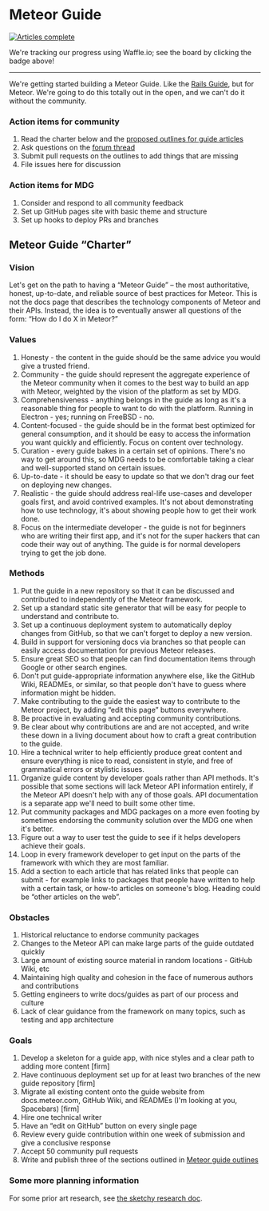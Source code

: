 # Meteor Guide

[![Articles complete](https://badge.waffle.io/meteor/guide.svg?label=ready&title=Articles%20Complete)](https://waffle.io/meteor/guide?label=article)

We're tracking our progress using Waffle.io; see the board by clicking the badge above!

---------

We're getting started building a Meteor Guide. Like the [Rails Guide](http://guides.rubyonrails.org/), but for Meteor. We're going to do this totally out in the open, and we can't do it without the community.

### Action items for community

1. Read the charter below and the [proposed outlines for guide articles](outlines.md)
2. Ask questions on the [forum thread](https://forums.meteor.com/t/new-mdg-project-the-meteor-guide/10873)
2. Submit pull requests on the outlines to add things that are missing
3. File issues here for discussion

### Action items for MDG

1. Consider and respond to all community feedback
2. Set up GitHub pages site with basic theme and structure
2. Set up hooks to deploy PRs and branches

## Meteor Guide “Charter”

### **Vision**

Let's get on the path to having a “Meteor Guide” – the most authoritative, honest, up-to-date, and reliable source of best practices for Meteor. This is not the docs page that describes the technology components of Meteor and their APIs. Instead, the idea is to eventually answer all questions of the form: “How do I do X in Meteor?”

### **Values**

1. Honesty - the content in the guide should be the same advice you would give a trusted friend.
2. Community - the guide should represent the aggregate experience of the Meteor community when it comes to the best way to build an app with Meteor, weighted by the vision of the platform as set by MDG.
3. Comprehensiveness - anything belongs in the guide as long as it's a reasonable thing for people to want to do with the platform. Running in Electron - yes; running on FreeBSD - no.
4. Content-focused - the guide should be in the format best optimized for general consumption, and it should be easy to access the information you want quickly and efficiently. Focus on content over technology.
5. Curation - every guide bakes in a certain set of opinions. There's no way to get around this, so MDG needs to be comfortable taking a clear and well-supported stand on certain issues.
6. Up-to-date - it should be easy to update so that we don't drag our feet on deploying new changes.
7. Realistic - the guide should address real-life use-cases and developer goals first, and avoid contrived examples. It's not about demonstrating how to use technology, it's about showing people how to get their work done.
8. Focus on the intermediate developer - the guide is not for beginners who are writing their first app, and it's not for the super hackers that can code their way out of anything. The guide is for normal developers trying to get the job done.

### **Methods**

1. Put the guide in a new repository so that it can be discussed and contributed to independently of the Meteor framework.
2. Set up a standard static site generator that will be easy for people to understand and contribute to.
3. Set up a continuous deployment system to automatically deploy changes from GitHub, so that we can't forget to deploy a new version.
4. Build in support for versioning docs via branches so that people can easily access documentation for previous Meteor releases.
5. Ensure great SEO so that people can find documentation items through Google or other search engines.
6. Don't put guide-appropriate information anywhere else, like the GitHub Wiki, READMEs, or similar, so that people don't have to guess where information might be hidden.
7. Make contributing to the guide the easiest way to contribute to the Meteor project, by adding “edit this page” buttons everywhere.
8. Be proactive in evaluating and accepting community contributions.
9. Be clear about why contributions are and are not accepted, and write these down in a living document about how to craft a great contribution to the guide.
10. Hire a technical writer to help efficiently produce great content and ensure everything is nice to read, consistent in style, and free of grammatical errors or stylistic issues.
11. Organize guide content by developer goals rather than API methods. It's possible that some sections will lack Meteor API information entirely, if the Meteor API doesn't help with any of those goals. API documentation is a separate app we'll need to built some other time.
12. Put community packages and MDG packages on a more even footing by sometimes endorsing the community solution over the MDG one when it's better.
13. Figure out a way to user test the guide to see if it helps developers achieve their goals.
14. Loop in every framework developer to get input on the parts of the framework with which they are most familiar.
15. Add a section to each article that has related links that people can submit - for example links to packages that people have written to help with a certain task, or how-to articles on someone's blog. Heading could be “other articles on the web”.

### **Obstacles**

1. Historical reluctance to endorse community packages
2. Changes to the Meteor API can make large parts of the guide outdated quickly
3. Large amount of existing source material in random locations - GitHub Wiki, etc
4. Maintaining high quality and cohesion in the face of numerous authors and contributions
5. Getting engineers to write docs/guides as part of our process and culture
6. Lack of clear guidance from the framework on many topics, such as testing and app architecture

### **Goals**

1. Develop a skeleton for a guide app, with nice styles and a clear path to adding more content [firm]
2. Have continuous deployment set up for at least two branches of the new guide repository [firm]
3. Migrate all existing content onto the guide website from docs.meteor.com, GitHub Wiki, and READMEs (I'm looking at you, Spacebars) [firm]
4. Hire one technical writer
5. Have an “edit on GitHub” button on every single page
6. Review every guide contribution within one week of submission and give a conclusive response
7. Accept 50 community pull requests
8. Write and publish three of the sections outlined in [Meteor guide outlines](outlines.md)

### Some more planning information

For some prior art research, see [the sketchy research doc](research.md).
